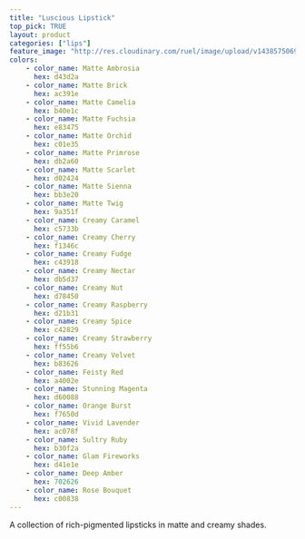 ```yaml
---
title: "Luscious Lipstick"
top_pick: TRUE
layout: product
categories: ["lips"]
feature_image: "http://res.cloudinary.com/ruel/image/upload/v1438575069/fs/Luscious_Lipstick_PB246717.jpg"
colors:
    - color_name: Matte Ambrosia 
      hex: d43d2a
    - color_name: Matte Brick 
      hex: ac391e
    - color_name: Matte Camelia 
      hex: b40e1c
    - color_name: Matte Fuchsia 
      hex: e83475
    - color_name: Matte Orchid 
      hex: c01e35
    - color_name: Matte Primrose 
      hex: db2a60
    - color_name: Matte Scarlet 
      hex: d02424
    - color_name: Matte Sienna 
      hex: bb3e20
    - color_name: Matte Twig 
      hex: 9a351f
    - color_name: Creamy Caramel 
      hex: c5733b
    - color_name: Creamy Cherry 
      hex: f1346c
    - color_name: Creamy Fudge 
      hex: c43918
    - color_name: Creamy Nectar 
      hex: db5d37
    - color_name: Creamy Nut 
      hex: d78450
    - color_name: Creamy Raspberry 
      hex: d21b31
    - color_name: Creamy Spice 
      hex: c42829
    - color_name: Creamy Strawberry 
      hex: ff55b6
    - color_name: Creamy Velvet 
      hex: b83626
    - color_name: Feisty Red 
      hex: a4002e
    - color_name: Stunning Magenta 
      hex: d60088
    - color_name: Orange Burst 
      hex: f7650d
    - color_name: Vivid Lavender 
      hex: ac078f
    - color_name: Sultry Ruby 
      hex: b30f2a
    - color_name: Glam Fireworks 
      hex: d41e1e
    - color_name: Deep Amber 
      hex: 702626
    - color_name: Rose Bouquet 
      hex: c00838
---
```

A collection of rich-pigmented lipsticks in matte and creamy shades.